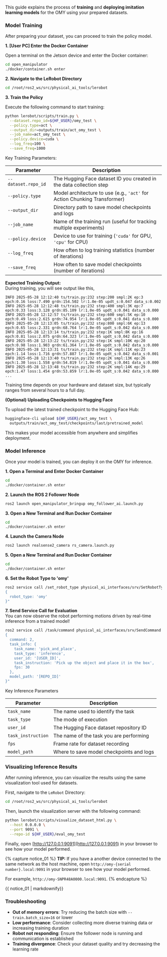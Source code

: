 

This guide explains the process of **training** and **deploying imitation learning models** for the OMY using your prepared datasets.

### Model Training

After preparing your dataset, you can proceed to train the policy model.

**1. [User PC] Enter the Docker Container**

Open a terminal on the Jetson device and enter the Docker container:
```bash
cd open_manipulator
./docker/container.sh enter
```

**2. Navigate to the LeRobot Directory**

```bash
cd /root/ros2_ws/src/physical_ai_tools/lerobot
```

**3. Train the Policy**

Execute the following command to start training:

```bash
python lerobot/scripts/train.py \
  --dataset.repo_id=${HF_USER}/omy_test \
  --policy.type=act \
  --output_dir=outputs/train/act_omy_test \
  --job_name=act_omy_test \
  --policy.device=cuda \
  --log_freq=100 \
  --save_freq=1000
```
Key Training Parameters:  

| **Parameter**       | **Description**                                                           |
| ------------------- | ------------------------------------------------------------------------- |
| `--dataset.repo_id` | The Hugging Face dataset ID you created in the data collection step       |
| `--policy.type`     | Model architecture to use (e.g., `'act'` for Action Chunking Transformer) |
| `--output_dir`      | Directory path to save model checkpoints and logs                         |
| `--job_name`        | Name of the training run (useful for tracking multiple experiments)       |
| `--policy.device`   | Device to use for training (`'cuda'` for GPU, `'cpu'` for CPU)            |
| `--log_freq`        | How often to log training statistics (number of iterations)               |
| `--save_freq`       | How often to save model checkpoints (number of iterations)                |


**Expected Training Output:**  
During training, you will see output like this,
```
INFO 2025-05-28 12:12:40 ts/train.py:232 step:200 smpl:2K ep:3 epch:0.16 loss:7.490 grdn:154.502 lr:1.0e-05 updt_s:0.047 data_s:0.002
INFO 2025-05-28 12:12:48 ts/train.py:232 step:400 smpl:3K ep:7 epch:0.33 loss:3.128 grdn:85.109 lr:1.0e-05 updt_s:0.041 data_s:0.000
INFO 2025-05-28 12:12:57 ts/train.py:232 step:600 smpl:5K ep:10 epch:0.49 loss:2.615 grdn:74.954 lr:1.0e-05 updt_s:0.041 data_s:0.000
INFO 2025-05-28 12:13:05 ts/train.py:232 step:800 smpl:6K ep:13 epch:0.65 loss:2.331 grdn:68.764 lr:1.0e-05 updt_s:0.042 data_s:0.000
INFO 2025-05-28 12:13:14 ts/train.py:232 step:1K smpl:8K ep:16 epch:0.81 loss:2.075 grdn:64.323 lr:1.0e-05 updt_s:0.042 data_s:0.000
INFO 2025-05-28 12:13:22 ts/train.py:232 step:1K smpl:10K ep:20 epch:0.98 loss:1.903 grdn:61.364 lr:1.0e-05 updt_s:0.042 data_s:0.000
INFO 2025-05-28 12:13:31 ts/train.py:232 step:1K smpl:11K ep:23 epch:1.14 loss:1.716 grdn:57.887 lr:1.0e-05 updt_s:0.042 data_s:0.001
INFO 2025-05-28 12:13:40 ts/train.py:232 step:2K smpl:13K ep:26 epch:1.30 loss:1.558 grdn:54.819 lr:1.0e-05 updt_s:0.041 data_s:0.000
INFO 2025-05-28 12:13:48 ts/train.py:232 step:2K smpl:14K ep:29 epch:1.47 loss:1.454 grdn:53.859 lr:1.0e-05 updt_s:0.042 data_s:0.000
...
```

Training time depends on your hardware and dataset size, but typically ranges from several hours to a full day.

**(Optional) Uploading Checkpoints to Hugging Face**

To upload the latest trained checkpoint to the Hugging Face Hub:

```bash
huggingface-cli upload ${HF_USER}/act_omy_test \
  outputs/train/act_omy_test/checkpoints/last/pretrained_model
```

This makes your model accessible from anywhere and simplifies deployment.

### Model Inference

Once your model is trained, you can deploy it on the OMY for inference.

**1. Open a Terminal and Enter Docker Container**
```bash
cd 
./docker/container.sh enter
```

**2. Launch the ROS 2 Follower Node**
```bash
ros2 launch open_manipulator_bringup omy_follower_ai.launch.py
```

**3. Open a New Terminal and Run Docker Container**
```bash
cd 
./docker/container.sh enter
```

**4. Launch the Camera Node**
```bash
ros2 launch realsense2_camera rs_camera.launch.py
```

**5. Open a New Terminal and Run Docker Container**
```bash
cd 
./docker/container.sh enter
```

**6. Set the Robot Type to 'omy'**
```bash
ros2 service call /set_robot_type physical_ai_interfaces/srv/SetRobotType "
{
  robot_type: 'omy'
}"
```

**7. Send Service Call for Evaluation**  
You can now observe the robot performing motions driven by real-time inference from a trained model!

```bash
ros2 service call /task/command physical_ai_interfaces/srv/SendCommand "
{
  command: 2,
  task_info: {
    task_name: 'pick_and_place',
    task_type: 'inference',
    user_id: '[USER_ID]',
    task_instruction: 'Pick up the object and place it in the box',
    fps: 30
  },
  model_path: '[REPO_ID]'
}"
```
 Key Inference Parameters

| Parameter | Description |
|-----------|-------------|
| `task_name` | The name used to identify the task |
| `task_type` | The mode of execution |
| `user_id` | The Hugging Face dataset repository ID |
| `task_instruction` | The name of the task you are performing |
| `fps` | Frame rate for dataset recording |
| `model_path` | Where to save model checkpoints and logs |

### Visualizing Inference Results

After running inference, you can visualize the results using the same visualization tool used for datasets.

First, navigate to the `LeRobot` Directory:
```bash
cd /root/ros2_ws/src/physical_ai_tools/lerobot
```

Then, launch the visualization server with the following command:

```bash
python lerobot/scripts/visualize_dataset_html.py \
  --host 0.0.0.0 \
  --port 9091 \
  --repo-id ${HF_USER}/eval_omy_test
```

Finally, open [http://127.0.0.1:9091](http://127.0.0.1:9091) in your browser to see how your model performed.

{% capture notice_01 %}
**TIP:**
If you have a another device connected to the same network as the host machine, open `http://omy-{serial number}.local:9091` in your browser to see how your model performed.

For example, `http://omy-SNPR48A0000.local:9091`.
{% endcapture %}
<div class="notice--succuess">{{ notice_01 | markdownify}}</div>

### Troubleshooting

- **Out of memory errors**: Try reducing the batch size with `--train.batch_size=16` or lower
- **Low performance**: Consider collecting more diverse training data or increasing training duration
- **Robot not responding**: Ensure the follower node is running and communication is established
- **Training divergence**: Check your dataset quality and try decreasing the learning rate

